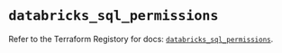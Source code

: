 # `databricks_sql_permissions`

Refer to the Terraform Registory for docs: [`databricks_sql_permissions`](https://registry.terraform.io/providers/databricks/databricks/1.23.0/docs/resources/sql_permissions).
